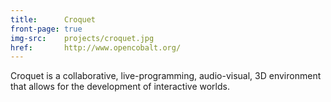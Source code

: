 ```yaml
---
title:      Croquet
front-page: true
img-src:    projects/croquet.jpg
href:       http://www.opencobalt.org/
---
```

Croquet is a collaborative, live-programming, audio-visual, 3D environment that allows for the development of interactive worlds.
